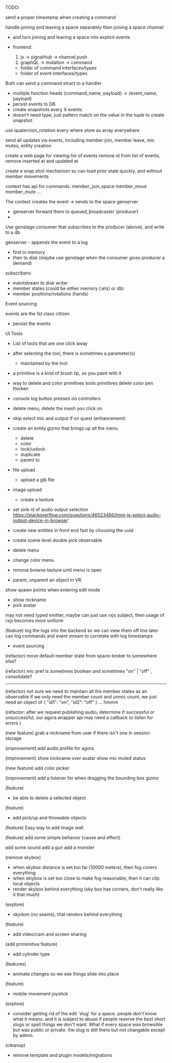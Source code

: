 TODO:

send a proper timestamp when creating a command

handle joining and leaving a space separately then joining a space channel
 - and turn joining and leaving a space into explicit events

- frontend:
    1) js -> signalHub -> channel.push 
    2) graphQL -> mutation -> command
    - folder of command interfaces/types
    - folder of event interfaces/types

Both can send a command struct to a handler
  - multiple function heads {command_name, payload} -> {event_name, payload}
  - persist events to DB
  - create snapshots every X events
  - doesn't need type, just pattern match on the value in the tuple to create snapshot


use quaternion_rotation every where
store as array everywhere

send all updates via events, including member join, member leave, mic mutes, entity creation

create a web page for viewing list of events
remove id from list of events, remove inserted at and updated at

create a snap shot mechanism so can load prior state quickly, and without member movements



context has api for commands: 
  member_join_space
  member_move
  member_mute
  ...

The context creates the event -> sends to the space genserver
  - genserver forward them to queued_broadcaster (producer)
  - 

Use genstage consumer that subscribes to the producer (above), and write to a db

genserver - appends the event to a log
  - first in memory
  - then to disk (maybe use genstage when the consumer gives producer a demand)

subscribers:
  - eventstream to disk writer
  - member states (could be either memory (:ets) or db)
  - member positions/rotations (hands)



Event sourcing

events are the 1st class citizen
- persist the events




UI Tools
  - List of tools that are one click away
  - after selecting the tool, there is sometimes a parameter(s)
     - maintained by the tool
  - a primitive is a kind of brush tip, so you paint with it


- way to delete and color primitives
  tools
    primitives
    delete
    color
    pen
    thicken

- console log button presses on controllers

- delete menu, delete the mesh you click on

- skip select mic and output if on quest (enhancement)

- create an entity gizmo that brings up all the menu
   - delete
   - color
   - lock/unlock
   - duplicate
   - parent to

- file upload
  - upload a glb file

- image upload
  - create a texture

- set sink id of audio output selection 
https://stackoverflow.com/questions/46523466/html-js-select-audio-output-device-in-browser'

- create new entities in front end fast by choosing the uuid

- create scene level double pick observable
- delete menu
- change color menu

- remove browse texture until menu is open

- parent, unparent an object in VR

show spawn points when entering edit mode

- show nickname
- pick avatar


may not need typed emitter, maybe can just use rxjs subject,
then usage of rxjs becomes more uniform

(feature)
log the logs into the backend so we can view them off line later
can log commands and event stream to correlate with log timestamps
- event sourcing

(refactor)
move default member state  from space-broker to somewhere else?

(refactor)
mic pref is sometimes boolean and sometimes "on" | "off" , consolidate?

---

(refactor)
not sure we need to maintain all the member states as an observable 
if we only need the member count and unmic count, we just need
an object of 
{ "id1": "on", "id2": "off" }
... hmmm


(refactor: after we request publishing audio, determine if successful or unsuccessful, our agora wrapper api
may need a callback or listen for errors )

(new feature)
grab a nickname from user if there isn't one in session storage

(improvement)
add audio profile for agora

(improvement) show nickname over avatar
show mic muted status

(new feature)
add color picker

(improvement)
add a listener for when dragging the bounding box gizmo



(feature)
- be able to delete a selected object 

(feature)
- add pick/up and throwable objects

(feature)
Easy way to add image wall

(feature)
add some simple behavior (cause and effect)


add some sound
add a gun
add a monster

(remove skybox)
- when skybox distance is set too far (10000 meters), then fog covers everything
- when skiybox is set too close to make fog reasonable, then it can clip local objects
- render skybox behind everything (sky box has corners, don't really like it that much)

(explore)
- skydom (no seams), that renders behind everything

(feature)
- add video/cam and screen sharing 

(add primimitive feature)
- add cylinder type

(features)
- animate changes so we see things slide into place

(feature)
- mobile movement joystick

(explore)
- consider getting rid of the edit 'slug' for a space.  people don't know what it means.  and it is subject to 
  abuse if people reserve the best short slugs or spell things we don't want.  What if every space was
  browsible but was public or private.  the slug is still there but not changable except by admin.

(cleanup)
- remove template and plugin models/migrations
